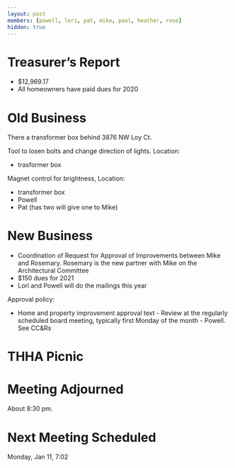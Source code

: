 ```yaml
---
layout: post
members: [powell, lori, pat, mike, paul, heather, rose]
hidden: true
---
```

# Treasurer’s Report
- $12,969.17
- All homeowners have paid dues for 2020

# Old Business

There a transformer box behind 3876 NW Loy Ct. 

Tool to losen bolts and change direction of lights.  Location:
- trasformer box

Magnet control for brightness, Location:
- transformer box
- Powell
- Pat (has two will give one to Mike)

# New Business
- Coordination of Request for Approval of Improvements between Mike and Rosemary.  Rosemary is the new partner with Mike on the Architectural Committee
- $150 dues for 2021
- Lori and Powell will do the mailings this year

Approval policy:
- Home and property improvement approval text - Review at the regularly scheduled board meeting, typically first Monday of the month - Powell.  See CC&Rs

# THHA Picnic

# Meeting Adjourned
About 8:30 pm.

# Next Meeting Scheduled
Monday, Jan 11, 7:02
